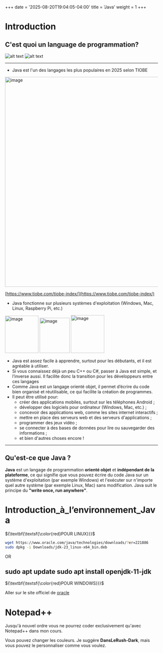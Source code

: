 +++
date = '2025-08-20T19:04:05-04:00'
title = 'Java'
weight = 1
+++

# Introduction

## C'est quoi un language de programmation?

![alt text](/420-111/images/intro1.png)
![alt text](/420-111/images/intro2.png)


---


* Java est l'un des langages les plus populaires en 2025 selon TIOBE

<img width="862" height="692" alt="image" src="https://github.com/user-attachments/assets/b4715955-8acd-4687-95b1-449326bd755c" />

[https://www.tiobe.com/tiobe-index/](https://www.tiobe.com/tiobe-index/)

* Java fonctionne sur plusieurs systèmes d'exploitation (Windows, Mac, Linux, Raspberry Pi, etc.)
<img width="110" height="123" alt="image" src="https://github.com/user-attachments/assets/25a4f0be-4fa2-497b-b92a-1e7c9d5ebfb5" />
<img width="99" height="116" alt="image" src="https://github.com/user-attachments/assets/f2bd920e-005b-4728-b58c-2a9391e8011c" />
<img width="110" height="125" alt="image" src="https://github.com/user-attachments/assets/1758311c-a64a-4218-ab8b-4b7b17fd3ad1" />

* Java est assez facile à apprendre, surtout pour les débutants, et il est agréable à utiliser.
* Si vous connaissez déjà un peu C++ ou C#, passer à Java est simple, et l’inverse aussi. Il facilite donc la transition pour les développeurs entre ces langages
* Comme Java est un langage orienté objet, il permet d’écrire du code bien organisé et réutilisable, ce qui facilite la création de programmes.
* Il peut être utilisé pour:
    + créer des applications mobiles, surtout sur les téléphones Android ;
    + développer des logiciels pour ordinateur (Windows, Mac, etc.) ;
    + concevoir des applications web, comme les sites internet interactifs ;
    + mettre en place des serveurs web et des serveurs d'applications ;
    + programmer des jeux vidéo ;
    + se connecter à des bases de données pour lire ou sauvegarder des informations ;
    + et bien d'autres choses encore !


*** 

## Qu'est-ce que Java ?


**Java** est un langage de programmation **orienté objet** et **indépendant de la plateforme**, ce qui signifie que vous pouvez écrire du code Java sur un système d'exploitation (par exemple Windows) et l'exécuter sur n'importe quel autre système (par exemple Linux, Mac) sans modification. Java suit le principe du **"write once, run anywhere"**. 

# Introduction_à_l’environnement_Java

${\textbf{\textsf{\color{red}POUR LINUX}}}$

```sh
wget https://www.oracle.com/java/technologies/downloads/?er=221886
sudo dpkg -i Downloads/jdk-23_linux-x64_bin.deb 
```
OR

sudo apt update
sudo apt install openjdk-11-jdk
---
${\textbf{\textsf{\color{red}POUR WINDOWS}}}$

Aller sur le site officiel de [oracle](https://www.oracle.com/java/technologies/downloads/?er=221886#jdk23-windows)


# Notepad++

Jusqu'à nouvel ordre vous ne pourrez coder exclusivement qu'avec Notepad++ dans mon cours.

Vous pouvez changer les couleurs. Je suggère **DansLeRush-Dark**, mais vous pouvez le personnaliser comme vous voulez.

